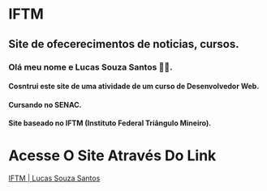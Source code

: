 # IFTM

## Site de ofecerecimentos de noticias, cursos.

### Olá meu nome e Lucas Souza Santos 👩‍💻.
#### Cosntrui este site de uma atividade de um curso de Desenvolvedor Web.
#### Cursando no SENAC.
#### Site baseado no IFTM (Instituto Federal Triângulo Mineiro).

# Acesse O Site Através Do Link
<a href="https://zluksz.github.io/IFTM/" target="_blank" >IFTM | Lucas Souza Santos</a>
